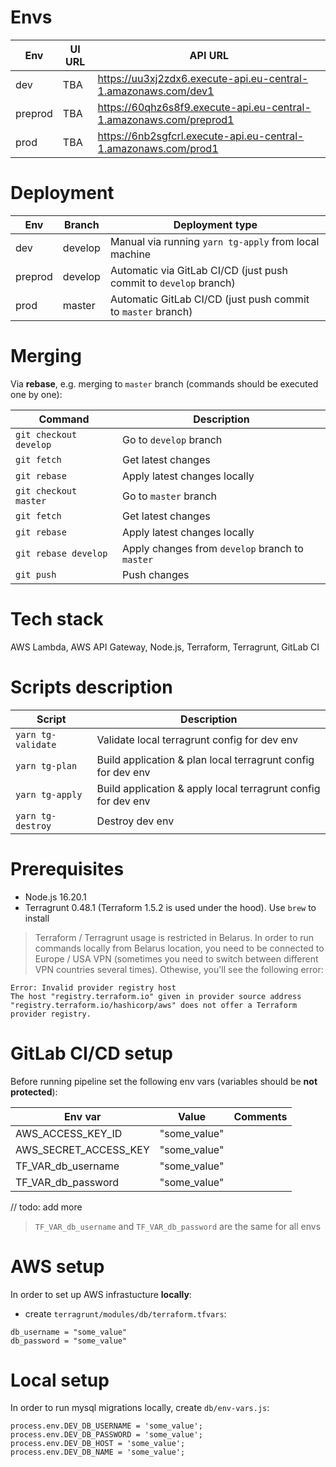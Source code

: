 # Envs

| Env      | UI URL  | API URL                                                            |
| -------- | ------- | ------------------------------------------------------------------ |
| dev      | TBA     | https://uu3xj2zdx6.execute-api.eu-central-1.amazonaws.com/dev1     |
| preprod  | TBA     | https://60qhz6s8f9.execute-api.eu-central-1.amazonaws.com/preprod1 |
| prod     | TBA     | https://6nb2sgfcrl.execute-api.eu-central-1.amazonaws.com/prod1    |

# Deployment

| Env      | Branch      | Deployment type                                                   |
| -------- | ----------- | ----------------------------------------------------------------- |
| dev      | develop     | Manual via running `yarn tg-apply` from local machine             |
| preprod  | develop     | Automatic via GitLab CI/CD (just push commit to `develop` branch) |
| prod     | master      | Automatic GitLab CI/CD  (just push commit to `master` branch)     |

# Merging

Via **rebase**, e.g. merging to `master` branch (commands should be executed one by one):

| Command                | Description                                     |
| ---------------------- | ----------------------------------------------- |
| `git checkout develop` | Go to `develop` branch                          |
| `git fetch`            | Get latest changes                              |
| `git rebase`           | Apply latest changes locally                    |
| `git checkout master`  | Go to `master` branch                           |
| `git fetch`            | Get latest changes                              |
| `git rebase`           | Apply latest changes locally                    |
| `git rebase develop`   | Apply changes from `develop` branch to `master` |
| `git push`             | Push changes                                    |

# Tech stack

AWS Lambda, AWS API Gateway, Node.js, Terraform, Terragrunt, GitLab CI

# Scripts description

| Script                           | Description                                                          |
| -------------------------------- | -------------------------------------------------------------------- | 
| `yarn tg-validate`               | Validate local terragrunt config for dev env                         |
| `yarn tg-plan`                   | Build application & plan local terragrunt config for dev env         |
| `yarn tg-apply`                  | Build application & apply local terragrunt config for dev env        |
| `yarn tg-destroy`                | Destroy dev env                                                      |

# Prerequisites
- Node.js 16.20.1
- Terragrunt 0.48.1 (Terraform 1.5.2 is used under the hood). Use `brew` to install
> Terraform / Terragrunt usage is restricted in Belarus. In order to run commands locally from Belarus location, you need to be connected to Europe / USA VPN (sometimes you need to switch between different VPN countries several times). Othewise, you'll see the following error:
```
Error: Invalid provider registry host
The host "registry.terraform.io" given in provider source address "registry.terraform.io/hashicorp/aws" does not offer a Terraform provider registry.
```

# GitLab CI/CD setup
Before running pipeline set the following env vars (variables should be **not protected**):

| Env var                      | Value        | Comments                                       |
| ---------------------------- | ------------ | ---------------------------------------------- |
| AWS_ACCESS_KEY_ID            | "some_value" |                                                |
| AWS_SECRET_ACCESS_KEY        | "some_value" |                                                |
| TF_VAR_db_username           | "some_value" |                                                |
| TF_VAR_db_password           | "some_value" |                                                |
// todo: add more

> `TF_VAR_db_username` and `TF_VAR_db_password` are the same for all envs

# AWS setup
In order to set up AWS infrastucture **locally**:
- create `terragrunt/modules/db/terraform.tfvars`:
```
db_username = "some_value"
db_password = "some_value"
```

# Local setup
In order to run mysql migrations locally, create `db/env-vars.js`:
```
process.env.DEV_DB_USERNAME = 'some_value';
process.env.DEV_DB_PASSWORD = 'some_value';
process.env.DEV_DB_HOST = 'some_value';
process.env.DEV_DB_NAME = 'some_value';
```
